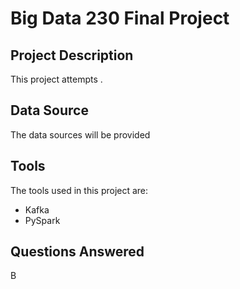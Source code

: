 # Big Data 230 Final Project

## Project Description
This project attempts .

## Data Source
The data sources will be provided 

## Tools
The tools used in this project are:
* Kafka
* PySpark

## Questions Answered
B

